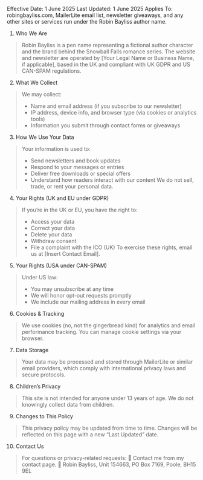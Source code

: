 Effective Date: 1 June 2025
Last Updated: 1 June 2025
Applies To: robingbayliss.com, MailerLite email list, newsletter giveaways, and any other sites or services run under the Robin Bayliss author name.

1. Who We Are
> Robin Bayliss is a pen name representing a fictional author character and the brand behind the Snowball Falls romance series. The website and newsletter are operated by [Your Legal Name or Business Name, if applicable], based in the UK and compliant with UK GDPR and US CAN-SPAM regulations.

2. What We Collect
> We may collect:
> - Name and email address (if you subscribe to our newsletter)
> - IP address, device info, and browser type (via cookies or analytics tools)
> - Information you submit through contact forms or giveaways

3. How We Use Your Data
> Your information is used to:
> - Send newsletters and book updates
> - Respond to your messages or entries
> - Deliver free downloads or special offers
> - Understand how readers interact with our content
> We do not sell, trade, or rent your personal data.

4. Your Rights (UK and EU under GDPR)
> If you’re in the UK or EU, you have the right to:
> - Access your data
> - Correct your data
> - Delete your data
> - Withdraw consent
> - File a complaint with the ICO (UK)
> To exercise these rights, email us at [Insert Contact Email].

5. Your Rights (USA under CAN-SPAM)
> Under US law:
> - You may unsubscribe at any time
> - We will honor opt-out requests promptly
> - We include our mailing address in every email

6. Cookies & Tracking
> We use cookies (no, not the gingerbread kind) for analytics and email performance tracking. You can manage cookie settings via your browser.

7. Data Storage
> Your data may be processed and stored through MailerLite or similar email providers, which comply with international privacy laws and secure protocols.

8. Children’s Privacy
> This site is not intended for anyone under 13 years of age. We do not knowingly collect data from children.

9. Changes to This Policy
> This privacy policy may be updated from time to time. Changes will be reflected on this page with a new “Last Updated” date.

10. Contact Us
> For questions or privacy-related requests:
> 📧 Contact me from my contact page.
> 📮 Robin Bayliss, Unit 154663, PO Box 7169, Poole, BH15 9EL
